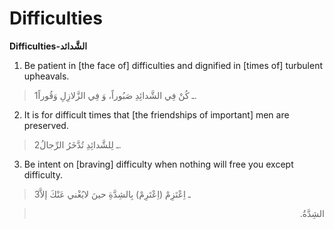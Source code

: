 Difficulties
============

**Difficulties-الشَّدائد**

1. Be patient in [the face of] difficulties and dignified in [times of]
turbulent upheavals.

> 1ـ كُنْ فِي الشَّدائِدِ صَبُوراً، وَ فِي الزَّلازِلِ وَقُوراً.

2. It is for difficult times that [the friendships of important] men are
preserved.

> 2ـ لِلشَّدائِدِ تُدَّخَرُ الرِّجالُ.

3. Be intent on [braving] difficulty when nothing will free you except
difficulty.

> 3ـ اِعْتَزِمْ (اِعْتَرِمْ) بِالشِدَّةِ حينَ لايُغْني عَنْكَ إلاَّ
<blockquote dir="rtl">
  <p>
الشِدَّةُ.
  </p>
</blockquote>


